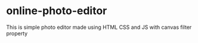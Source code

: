 # online-photo-editor
This is simple photo editor made using HTML CSS and JS with canvas filter property
